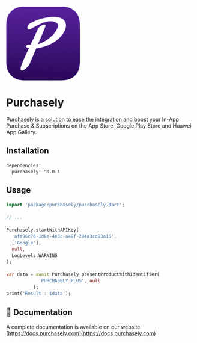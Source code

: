 ![Purchasely](images/icon.png)

# Purchasely

Purchasely is a solution to ease the integration and boost your In-App Purchase & Subscriptions on the App Store, Google Play Store and Huawei App Gallery.

## Installation

```
dependencies:
  purchasely: ^0.0.1
```

## Usage

```dart
import 'package:purchasely/purchasely.dart';

// ...

Purchasely.startWithAPIKey(
  'afa96c76-1d8e-4e3c-a48f-204a3cd93a15',
  ['Google'],
  null,
  LogLevels.WARNING
);

var data = await Purchasely.presentProductWithIdentifier(
            'PURCHASELY_PLUS', null
          );
print('Result : $data');
```

## 🏁 Documentation
A complete documentation is available on our website [https://docs.purchasely.com](https://docs.purchasely.com)

